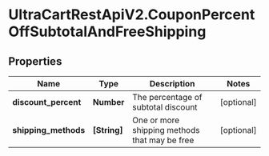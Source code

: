 # UltraCartRestApiV2.CouponPercentOffSubtotalAndFreeShipping

## Properties

Name | Type | Description | Notes
------------ | ------------- | ------------- | -------------
**discount_percent** | **Number** | The percentage of subtotal discount | [optional] 
**shipping_methods** | **[String]** | One or more shipping methods that may be free | [optional] 


